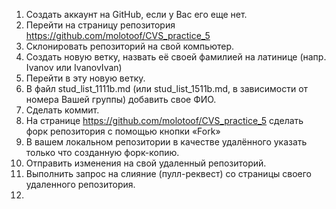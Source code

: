 1. Создать аккаунт на GitHub, если у Вас его еще нет. 
2. Перейти на страницу репозитория https://github.com/molotoof/CVS_practice_5
3. Склонировать репозиторий на свой компьютер. 
4. Создать новую ветку, назвать её своей фамилией на латинице (напр. Ivanov или IvanovIvan) 
5. Перейти в эту новую ветку. 
6. В файл stud_list_1111b.md (или stud_list_1511b.md, в зависимости от номера Вашей группы) добавить свое ФИО. 
7. Сделать коммит. 
8. На странице https://github.com/molotoof/CVS_practice_5 сделать форк репозитория с помощью кнопки «Fork» 
9. В вашем локальном репозитории в качестве удалённого указать только что созданную форк-копию. 
10. Отправить изменения на свой удаленный репозиторий. 
11. Выполнить запрос на слияние (пулл-реквест) со страницы своего удаленного репозитория.
12.
